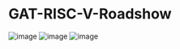 # GAT-RISC-V-Roadshow
![image](https://github.com/user-attachments/assets/89a9f1f9-2c23-4e60-8b55-029973a8ca7c)
![image](https://github.com/user-attachments/assets/67d454b7-b624-46a9-8fe4-9d6a46801139)
![image](https://github.com/user-attachments/assets/6f8fee58-fc26-4965-accf-965fd24dbafc)

